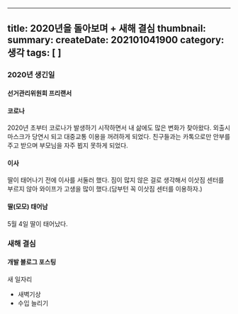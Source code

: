 -----
title: 2020년을 돌아보며 + 새해 결심
thumbnail: 
summary: 
createDate: 202101041900
category: 생각
tags: [ ]
-----

### 2020년 생긴일

#### 선거관리위원회 프리랜서


#### 코로나

2020년 초부터 코로나가 발생하기 시작하면서 내 삶에도 많은 변화가 찾아왔다. 외출시 마스크가 당연시 되고 대중교통 이용을 꺼려하게 되었다. 친구들과는 카톡으로만 안부를 주고 받으며 부모님을 자주 뵙지 못하게 되었다.

#### 이사

딸이 태어나기 전에 이사를 서둘러 했다. 짐이 많지 않은 걸로 생각해서 이삿짐 센터를 부르지 않아 와이프가 고생을 많이 했다.(담부턴 꼭 이삿짐 센터를 이용하자.)

#### 딸(모모) 태어남

5월 4일 딸이 태어났다.

### 새해 결심

#### 개발 블로그 포스팅
 새 일자리
* 새벽기상
* 수입 늘리기
